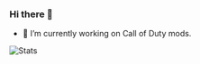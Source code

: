 ### Hi there 👋
- 🔭 I’m currently working on Call of Duty mods.

![Stats](https://github-readme-stats.vercel.app/api?username=dtpln&show_icons=true&theme=github_dark)
